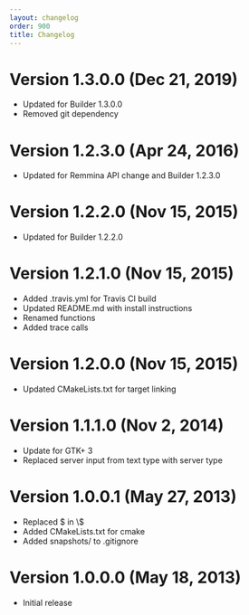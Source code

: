 ```yaml
---
layout: changelog
order: 900
title: Changelog
---
```

# Version 1.3.0.0 (Dec 21, 2019)

* Updated for Builder 1.3.0.0
* Removed git dependency

# Version 1.2.3.0 (Apr 24, 2016)

* Updated for Remmina API change and Builder 1.2.3.0

# Version 1.2.2.0 (Nov 15, 2015)

* Updated for Builder 1.2.2.0

# Version 1.2.1.0 (Nov 15, 2015)

* Added .travis.yml for Travis CI build
* Updated README.md with install instructions
* Renamed functions
* Added trace calls

# Version 1.2.0.0 (Nov 15, 2015)

* Updated CMakeLists.txt for target linking

# Version 1.1.1.0 (Nov 2, 2014)

* Update for GTK+ 3
* Replaced server input from text type with server type

# Version 1.0.0.1 (May 27, 2013)

* Replaced $ in \\$
* Added CMakeLists.txt for cmake
* Added snapshots/ to .gitignore

# Version 1.0.0.0 (May 18, 2013)

* Initial release
